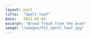 ```yaml
---
layout: post
title:  "Spelt loaf"
date:   2021-05-04
excerpt: "Bread fresh from the oven"
image: "/images/F51_spelt_loaf.jpg"
---
```

